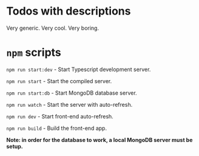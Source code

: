 # Todos with descriptions

Very generic. Very cool. Very boring.

# `npm` scripts

`npm run start:dev` - Start Typescript development server.

`npm run start` - Start the compiled server.

`npm run start:db` - Start MongoDB database server.

`npm run watch` - Start the server with auto-refresh.

`npm run dev` - Start front-end auto-refresh.

`npm run build` - Build the front-end app.

**Note: in order for the database to work, a local MongoDB server must be setup.**
